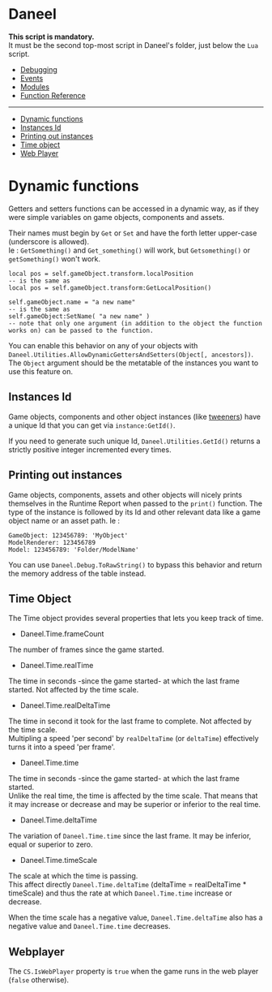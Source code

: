 # Daneel

__This script is mandatory.__  
It must be the second top-most script in Daneel's folder, just below the `Lua` script.

- [Debugging](/docs/daneel/debugging)
- [Events](/docs/daneel/events)
- [Modules](/docs/daneel/modules)
- [Function Reference](/docs/daneel/function-reference)

---

- [Dynamic functions](#dynamic-functions)
- [Instances Id](#instances-id)
- [Printing out instances](#printing-out-instances)
- [Time object](#time-object)
- [Web Player](#webplayer)


<a name="dynamic-functions"></a>
# Dynamic functions

Getters and setters functions can be accessed in a dynamic way, as if they were simple variables on game objects, components and assets.

Their names must begin by `Get` or `Set` and have the forth letter upper-case (underscore is allowed).  
Ie : `GetSomething()` and `Get_something()` will work, but `Getsomething()` or `getSomething()` won't work.

    local pos = self.gameObject.transform.localPosition
    -- is the same as
    local pos = self.gameObject.transform:GetLocalPosition()

    self.gameObject.name = "a new name"
    -- is the same as 
    self.gameObject:SetName( "a new name" )
    -- note that only one argument (in addition to the object the function works on) can be passed to the function.

You can enable this behavior on any of your objects with `Daneel.Utilities.AllowDynamicGettersAndSetters(Object[, ancestors])`. The `Object` argument should be the metatable of the instances you want to use this feature on. 


<a name="instances-id"></a>
## Instances Id

Game objects, components and other object instances (like [tweeners](/docs/tween)) have a unique Id that you can get via `instance:GetId()`.

If you need to generate such unique Id, `Daneel.Utilities.GetId()` returns a strictly positive integer incremented every times.


<a name="printing-out-instances"></a>
## Printing out instances

Game objects, components, assets and other objects will nicely prints themselves in the Runtime Report when passed to the `print()` function. The type of the instance is followed by its Id and other relevant data like a game object name or an asset path. Ie :
    
    GameObject: 123456789: 'MyObject'
    ModelRenderer: 123456789
    Model: 123456789: 'Folder/ModelName'

You can use `Daneel.Debug.ToRawString()` to bypass this behavior and return the memory address of the table instead.


<a name="time-object"></a>
## Time Object

The Time object provides several properties that lets you keep track of time.  

- Daneel.Time.frameCount

The number of frames since the game started.

- Daneel.Time.realTime

The time in seconds -since the game started- at which the last frame started. Not affected by the time scale.

- Daneel.Time.realDeltaTime

The time in second it took for the last frame to complete. Not affected by the time scale.  
Multipling a speed 'per second' by `realDeltaTime` (or `deltaTime`) effectively turns it into a speed 'per frame'.

- Daneel.Time.time

The time in seconds -since the game started- at which the last frame started.  
Unlike the real time, the time is affected by the time scale. That means that it may increase or decrease and may be superior or inferior to the real time.

- Daneel.Time.deltaTime

The variation of `Daneel.Time.time` since the last frame. It may be inferior, equal or superior to zero.  

- Daneel.Time.timeScale

The scale at which the time is passing.  
This affect directly `Daneel.Time.deltaTime` (deltaTime = realDeltaTime * timeScale) and thus the rate at which `Daneel.Time.time` increase or decrease.

When the time scale has a negative value, `Daneel.Time.deltaTime` also has a negative value and `Daneel.Time.time` decreases.


<a name="webplayer"></a>
## Webplayer

The `CS.IsWebPlayer` property is `true` when the game runs in the web player (`false` otherwise).
